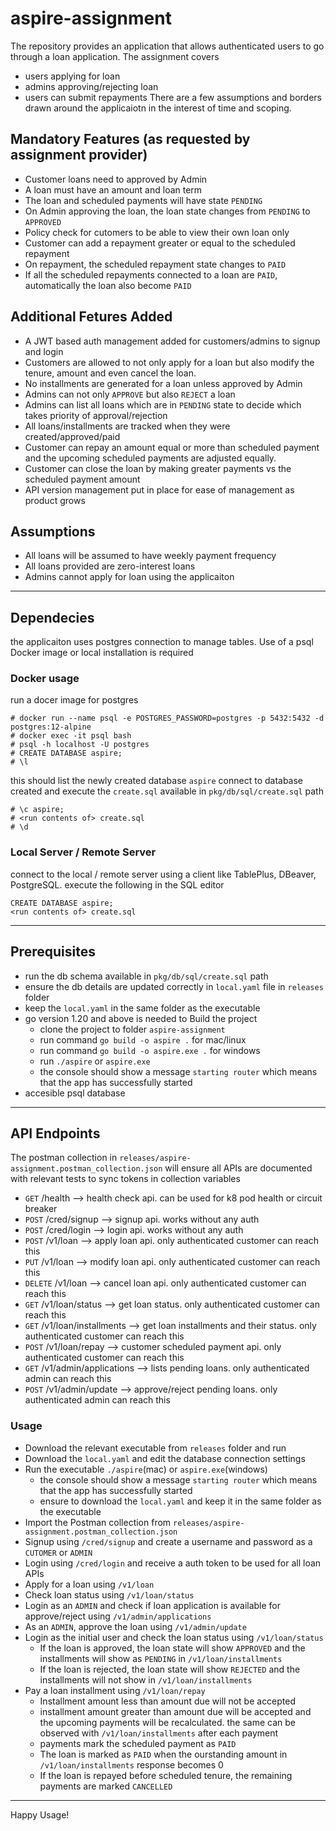 # aspire-assignment
The repository provides an application that allows authenticated users to go through a loan application.
The assignment covers
* users applying for loan
* admins approving/rejecting loan
* users can submit repayments
There are a few assumptions and borders drawn around the applicaiotn in the interest of time and scoping. 

## Mandatory Features (as requested by assignment provider)
* Customer loans need to approved by Admin
* A loan must have an amount and loan term
* The loan and scheduled payments will have state `PENDING`
* On Admin approving the loan, the loan state changes from `PENDING` to `APPROVED`
* Policy check for cutomers to be able to view their own loan only
* Customer can add a repayment greater or equal to the scheduled repayment
* On repayment, the scheduled repayment state changes to `PAID`
* If all the scheduled repayments connected to a loan are `PAID`, automatically the loan also become `PAID`

## Additional Fetures Added
* A JWT based auth management added for customers/admins to signup and login
* Customers are allowed to not only apply for a loan but also modify the tenure, amount and even cancel the loan.
* No installments are generated for a loan unless approved by Admin
* Admins can not only `APPROVE` but also `REJECT` a loan
* Admins can list all loans which are in `PENDING` state to decide which takes priority of approval/rejection
* All loans/installments are tracked when they were created/approved/paid
* Customer can repay an amount equal or more than scheduled payment and the upcoming scheduled payments are adjusted equally.
* Customer can close the loan by making greater payments vs the scheduled payment amount
* API version management put in place for ease of management as product grows

## Assumptions
* All loans will be assumed to have weekly payment frequency
* All loans provided are zero-interest loans
* Admins cannot apply for loan using the applicaiton

---

## Dependecies
the applicaiton uses postgres connection to manage tables. Use of a psql Docker image or local installation is required

### Docker usage
run a docer image for postgres
```
# docker run --name psql -e POSTGRES_PASSWORD=postgres -p 5432:5432 -d postgres:12-alpine
# docker exec -it psql bash
# psql -h localhost -U postgres
# CREATE DATABASE aspire;
# \l
```
this should list the newly created database ```aspire```
connect to database created and execute the ```create.sql``` available in ```pkg/db/sql/create.sql``` path
```
# \c aspire;
# <run contents of> create.sql
# \d
```

### Local Server / Remote Server
connect to the local / remote server using a client like TablePlus, DBeaver, PostgreSQL.
execute the following in the SQL editor
```
CREATE DATABASE aspire;
<run contents of> create.sql
```

---

## Prerequisites
* run the db schema available in ```pkg/db/sql/create.sql``` path
* ensure the db details are updated correctly in ```local.yaml``` file in ```releases``` folder
* keep the ```local.yaml``` in the same folder as the executable
* go version 1.20 and above is needed to Build the project
    * clone the project to folder ```aspire-assignment```
    * run command ```go build -o aspire .``` for mac/linux
    * run command ```go build -o aspire.exe .``` for windows
    * run ```./aspire``` or ```aspire.exe```
    * the console should show a message ```starting router``` which means that the app has successfully started
* accesible psql database

---

## API Endpoints
The postman collection in ```releases/aspire-assignment.postman_collection.json``` will ensure all APIs are documented with relevant tests to sync tokens in collection variables

* `GET`    /health                   --> health check api. can be used for k8 pod health or circuit breaker
* `POST`   /cred/signup              --> signup api. works without any auth
* `POST`   /cred/login               --> login api. works without any auth
* `POST`   /v1/loan                  --> apply loan api. only authenticated customer can reach this
* `PUT`    /v1/loan                  --> modify loan api. only authenticated customer can reach this
* `DELETE` /v1/loan                  --> cancel loan api. only authenticated customer can reach this
* `GET`    /v1/loan/status           --> get loan status. only authenticated customer can reach this
* `GET`    /v1/loan/installments     --> get loan installments and their status. only authenticated customer can reach this
* `POST`   /v1/loan/repay            --> customer scheduled payment api. only authenticated customer can reach this
* `GET`    /v1/admin/applications    --> lists pending loans. only authenticated admin can reach this
* `POST`   /v1/admin/update          --> approve/reject pending loans. only authenticated admin can reach this

### Usage
* Download the relevant executable from `releases` folder and run
* Download the `local.yaml` and edit the database connection settings
* Run the executable ```./aspire```(mac) or ```aspire.exe```(windows)
    * the console should show a message ```starting router``` which means that the app has successfully started
    * ensure to download the `local.yaml` and keep it in the same folder as the executable
* Import the Postman collection from ```releases/aspire-assignment.postman_collection.json```
* Signup using `/cred/signup` and create a username and password as a `CUTOMER` or `ADMIN`
* Login using `/cred/login` and receive a auth token to be used for all loan APIs
* Apply for a loan using `/v1/loan`
* Check loan status using `/v1/loan/status`
* Login as an `ADMIN` and check if loan application is available for approve/reject using `/v1/admin/applications`
* As an `ADMIN`, approve the loan using `/v1/admin/update`
* Login as the initial user and check the loan status using `/v1/loan/status`
    * If the loan is approved, the loan state will show `APPROVED` and the installments will show as `PENDING` in `/v1/loan/installments`
    * If the loan is rejected, the loan state will show `REJECTED` and the installments will not show in `/v1/loan/installments`
* Pay a loan installment using `/v1/loan/repay`
    * Installment amount less than amount due will not be accepted
    * installment amount greater than amount due will be accepted and the upcoming payments will be recalculated. the same can be observed with `/v1/loan/installments` after each payment
    * payments mark the scheduled payment as `PAID`
    * The loan is marked as `PAID` when the ourstanding amount in `/v1/loan/installments` response becomes 0
    * If the loan is repayed before scheduled tenure, the remaining payments are marked `CANCELLED`

---

Happy Usage!
